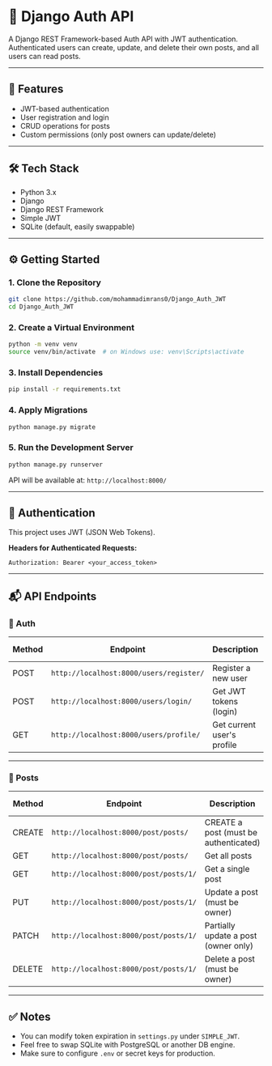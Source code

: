 # 📝 Django Auth API

A Django REST Framework-based Auth API with JWT authentication. Authenticated users can create, update, and delete their own posts, and all users can read posts.

---

## 🚀 Features

- JWT-based authentication
- User registration and login
- CRUD operations for posts
- Custom permissions (only post owners can update/delete)

---

## 🛠️ Tech Stack

- Python 3.x
- Django
- Django REST Framework
- Simple JWT
- SQLite (default, easily swappable)

---

## ⚙️ Getting Started

### 1. Clone the Repository
```bash
git clone https://github.com/mohammadimrans0/Django_Auth_JWT
cd Django_Auth_JWT
```

### 2. Create a Virtual Environment
```bash
python -m venv venv
source venv/bin/activate  # on Windows use: venv\Scripts\activate
```

### 3. Install Dependencies
```bash
pip install -r requirements.txt
```

### 4. Apply Migrations
```bash
python manage.py migrate
```

### 5. Run the Development Server
```bash
python manage.py runserver
```

API will be available at: `http://localhost:8000/`

---

## 🔐 Authentication

This project uses JWT (JSON Web Tokens).


**Headers for Authenticated Requests:**
```http
Authorization: Bearer <your_access_token>
```

---

## 📬 API Endpoints

### 🔑 Auth

| Method | Endpoint                                | Description                  | Auth Required 
|--------|-----------------------------------------|------------------------------|--------------
| POST   | `http://localhost:8000/users/register/` | Register a new user          | ❌            
| POST   | `http://localhost:8000/users/login/`    | Get JWT tokens (login)       | ❌            
| GET    | `http://localhost:8000/users/profile/`  | Get current user's profile   | ✅            


---

### 📝 Posts

| Method | Endpoint                               | Description                           | Auth Required 
|--------| ------------------                     | -----------------------------------   | -------------
| CREATE | `http://localhost:8000/post/posts/`    | CREATE a post (must be authenticated) |    ✅     
| GET    | `http://localhost:8000/post/posts/`    | Get all posts                         |    ❌     
| GET    | `http://localhost:8000/post/posts/1/`  | Get a single post                     |    ❌     
| PUT    | `http://localhost:8000/post/posts/1/`  | Update a post (must be owner)         |    ✅     
| PATCH  | `http://localhost:8000/post/posts/1/`  | Partially update a post (owner only)  |    ✅     
| DELETE | `http://localhost:8000/post/posts/1/`  | Delete a post (must be owner)         |    ✅     

---

## ✅ Notes

- You can modify token expiration in `settings.py` under `SIMPLE_JWT`.
- Feel free to swap SQLite with PostgreSQL or another DB engine.
- Make sure to configure `.env` or secret keys for production.
